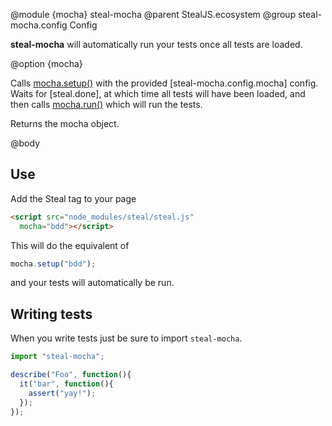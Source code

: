 @module {mocha} steal-mocha
@parent StealJS.ecosystem
@group steal-mocha.config Config

**steal-mocha** will automatically run your tests once all tests are loaded.

@option {mocha}

Calls [mocha.setup()](https://mochajs.org/#browser-configuration) with the provided [steal-mocha.config.mocha] config. Waits for [steal.done], at which time all tests will have been loaded, and then calls [mocha.run()](https://mochajs.org/#browser-specific-methods) which will run the tests.

Returns the mocha object.

@body

## Use

Add the Steal tag to your page

```html
<script src="node_modules/steal/steal.js"
  mocha="bdd"></script>
```

This will do the equivalent of

```js
mocha.setup("bdd");
```

and your tests will automatically be run.

## Writing tests

When you write tests just be sure to import `steal-mocha`.

```js
import "steal-mocha";

describe("Foo", function(){
  it("bar", function(){
    assert("yay!");
  });
});
```

